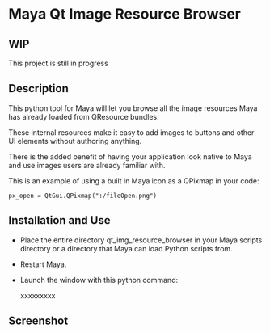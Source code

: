 # Maya Qt Image Resource Browser

## WIP
This project is still in progress

## Description

This python tool for Maya will let you browse all the image resources Maya has already loaded from QResource bundles.

These internal resources make it easy to add images to buttons and other UI elements without authoring anything.

There is the added benefit of having your application look native to Maya and use images users are already familiar with.

This is an example of using a built in Maya icon as a QPixmap in your code:

    px_open = QtGui.QPixmap(":/fileOpen.png")
    
## Installation and Use
* Place the entire directory qt_img_resource_browser in your Maya scripts directory or a directory that Maya can load Python scripts from.
* Restart Maya.
* Launch the window with this python command:


    xxxxxxxxx
    
## Screenshot